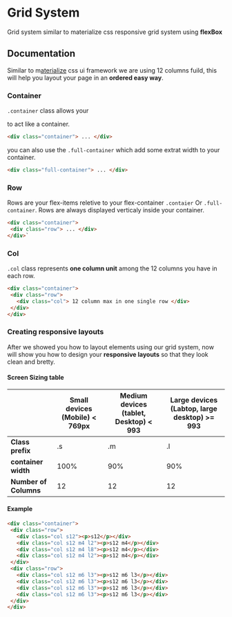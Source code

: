 # Grid System
Grid system similar to materialize css responsive grid system using **flexBox**

## Documentation
Similar to m[aterialize](https://materializecss.com/) css ui framework we are using 12 columns fuild, this will help you layout your page in an **ordered easy way**.

### Container
`.container` class allows your <div> to act like a container.
  
```html
<div class="container"> ... </div>
 ```

you can also use the `.full-container` which add some extrat width to your container.

```html
<div class="full-container"> ... </div>
```

### Row
Rows are your flex-items reletive to your flex-container `.contaier` Or `.full-container`.
Rows are always displayed verticaly inside your container.

 ```html
<div class="container"> 
  <div class="row"> ... </div>
</div>`
 ```
 
### Col
`.col` class represents **one column unit** among the 12 columns you have in each row.

 ```html
<div class="container"> 
  <div class="row"> 
    <div class="col"> 12 column max in one single row </div>
  </div>
</div>
 ```

### Creating responsive layouts
After we showed you how to layout elements using our grid system, now will show you how to design your **responsive layouts** so that they look clean and bretty.
  #### Screen Sizing table
 |      | Small devices (Mobile) < 769px | Medium devices (tablet, Desktop) < 993 | Large devices (Labtop, large desktop) >= 993|
 | ----------------|----| ---|----|
 | **Class prefix**| .s | .m | .l |
 | **container width** |  100%  |  90%  |  90%  |
 | **Number of Columns**|  12  |  12 | 12  |
 
 #### Example
 ```html
<div class="container">
  <div class="row">
    <div class="col s12"><p>s12</p></div>
    <div class="col s12 m4 l2"><p>s12 m4</p></div>
    <div class="col s12 m4 l8"><p>s12 m4</p></div>
    <div class="col s12 m4 l2"><p>s12 m4</p></div>
  </div>
  <div class="row">
    <div class="col s12 m6 l3"><p>s12 m6 l3</p></div>
    <div class="col s12 m6 l3"><p>s12 m6 l3</p></div>
    <div class="col s12 m6 l3"><p>s12 m6 l3</p></div>
    <div class="col s12 m6 l3"><p>s12 m6 l3</p></div>
  </div>
</div>
 ```
